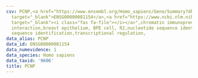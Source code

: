 ```yaml
---
csv: PCNP,<a href="https://www.ensembl.org/Homo_sapiens/Gene/Summary?db=core;g=ENSG00000081154"
  target="_blank">ENSG00000081154</a>,<a href="https://www.ncbi.nlm.nih.gov/pubmed/22863008"
  target="_blank"><i class="fas fa-file"></i></a>",chromatin immunoprecipitation assay,direct
  interaction,breast epithelium, BPE cell, R2,nucleotide sequence identification,nucleotide
  sequence identification,transcriptional regulation,
data_alias: PCNP
data_id: ENSG00000081154
data_numevidence: 1
data_species: Homo sapiens
data_taxid: '9606'
title: PCNP
---
```

